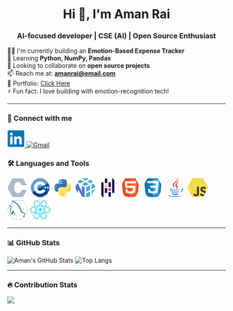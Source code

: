 <h1 align="center">Hi 👋, I'm Aman Rai</h1>
<h3 align="center">AI-focused developer | CSE (AI) | Open Source Enthusiast</h3>

👨‍💻 I'm currently building an **Emotion-Based Expense Tracker**  
🌱 Learning **Python, NumPy, Pandas**  
🤝 Looking to collaborate on **open source projects**  
📫 Reach me at: **amanrai@email.com**  
💼 Portfolio: [Click Here](https://your-portfolio-link)  
⚡ Fun fact: I love building with emotion-recognition tech!

---

### 🔗 Connect with me

<p align="left">
  <!-- LinkedIn -->
  <a href="[https://linkedin.com/in/your-profile](https://www.linkedin.com/in/aman-rai-a15a65256/)" target="_blank">
    <img src="https://raw.githubusercontent.com/devicons/devicon/master/icons/linkedin/linkedin-original.svg" alt="LinkedIn" width="40" height="40"/>
  </a>
  <!-- Email -->
  <a href="mailto:raiaman6657@email.com" target="_blank">
    <img src="https://upload.wikimedia.org/wikipedia/commons/4/4e/Gmail_Icon.png" alt="Gmail" width="40" height="40"/>
  </a>
</p>

 ### 🛠 Languages and Tools
<p align="left">
  <!-- C -->
  <img src="https://raw.githubusercontent.com/devicons/devicon/master/icons/c/c-original.svg" height="48" width="48" style="background:#00599C;clip-path: polygon(25% 5%, 75% 5%, 100% 50%, 75% 95%, 25% 95%, 0% 50%);" title="C"/>
  <!-- C++ -->
  <img src="https://raw.githubusercontent.com/devicons/devicon/master/icons/cplusplus/cplusplus-original.svg" height="48" width="48" style="background:#00599C;clip-path: polygon(25% 5%, 75% 5%, 100% 50%, 75% 95%, 25% 95%, 0% 50%);" title="C++"/>
  <!-- Python -->
  <img src="https://raw.githubusercontent.com/devicons/devicon/master/icons/python/python-original.svg" height="48" width="48" style="background:#3776AB;clip-path: polygon(25% 5%, 75% 5%, 100% 50%, 75% 95%, 25% 95%, 0% 50%);" title="Python"/>
  <!-- NumPy -->
  <img src="https://raw.githubusercontent.com/devicons/devicon/master/icons/numpy/numpy-original.svg" height="48" width="48" style="background:#013243;clip-path: polygon(25% 5%, 75% 5%, 100% 50%, 75% 95%, 25% 95%, 0% 50%);" title="NumPy"/>
  <!-- Pandas -->
  <img src="https://raw.githubusercontent.com/devicons/devicon/master/icons/pandas/pandas-original.svg" height="48" width="48" style="background:#150458;clip-path: polygon(25% 5%, 75% 5%, 100% 50%, 75% 95%, 25% 95%, 0% 50%);" title="Pandas"/>
  <!-- HTML5 -->
  <img src="https://raw.githubusercontent.com/devicons/devicon/master/icons/html5/html5-original.svg" height="48" width="48" style="background:#E34F26;clip-path: polygon(25% 5%, 75% 5%, 100% 50%, 75% 95%, 25% 95%, 0% 50%);" title="HTML5"/>
  <!-- CSS3 -->
  <img src="https://raw.githubusercontent.com/devicons/devicon/master/icons/css3/css3-original.svg" height="48" width="48" style="background:#1572B6;clip-path: polygon(25% 5%, 75% 5%, 100% 50%, 75% 95%, 25% 95%, 0% 50%);" title="CSS3"/>
  <!-- Java -->
  <img src="https://raw.githubusercontent.com/devicons/devicon/master/icons/java/java-original.svg" height="48" width="48" style="background:#ED8B00;clip-path: polygon(25% 5%, 75% 5%, 100% 50%, 75% 95%, 25% 95%, 0% 50%);" title="Java"/>
  <!-- JavaScript -->
  <img src="https://raw.githubusercontent.com/devicons/devicon/master/icons/javascript/javascript-original.svg" height="48" width="48" style="background:#F7DF1E;clip-path: polygon(25% 5%, 75% 5%, 100% 50%, 75% 95%, 25% 95%, 0% 50%);" title="JavaScript"/>
  <!-- MySQL -->
  <img src="https://raw.githubusercontent.com/devicons/devicon/master/icons/mysql/mysql-original.svg" height="48" width="48" style="background:#00000F;clip-path: polygon(25% 5%, 75% 5%, 100% 50%, 75% 95%, 25% 95%, 0% 50%);" title="MySQL"/>
  <!-- React -->
  <img src="https://raw.githubusercontent.com/devicons/devicon/master/icons/react/react-original.svg" height="48" width="48" style="background:#20232A;clip-path: polygon(25% 5%, 75% 5%, 100% 50%, 75% 95%, 25% 95%, 0% 50%);" title="React"/>
</p>

---

### 📊 GitHub Stats
![Aman's GitHub Stats](https://github-readme-stats.vercel.app/api?username=amanrai123&show_icons=true&theme=tokyonight)
![Top Langs](https://github-readme-stats.vercel.app/api/top-langs/?username=amanrai123&layout=compact&theme=tokyonight)

---

### 🔥 Contribution Stats
<p align="left">
  <img src="https://github-readme-streak-stats.herokuapp.com?user=amanrai123&theme=tokyonight&hide_border=true" />
</p>
